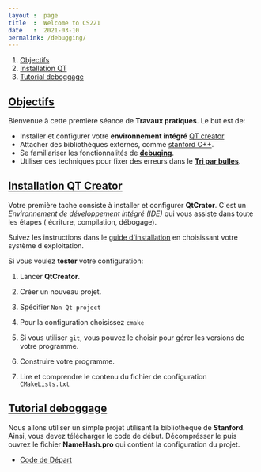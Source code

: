 ```yaml
---
layout :  page
title  :  Welcome to CS221
date   :  2021-03-10
permalink: /debugging/
---
```


1. [Objectifs](#goals)
2. [Installation QT](#installQt) 
3. [Tutorial deboggage](#debug)

## [Objectifs](#goals)
<a name='goals'></a>

Bienvenue à cette première séance de **Travaux pratiques**. Le but est de:

- Installer et configurer votre **environnement intégré** [QT creator](https://www.qt.io/product/development-tools)
- Attacher des bibliothèques externes, comme [stanford C++](https://www.url.com).
- Se familiariser  les fonctionnalités de **[debuging](https://en.wikipedia.org/wiki/Debugging)**.
- Utiliser ces techniques pour fixer des erreurs dans le **[Tri par bulles](https://en.wikipedia.org/wiki/Bubble_sort)**.


## [Installation QT Creator](#installQt)
<a name='installQt'></a>


Votre première tache consiste à installer et configurer **QtCrator**. C'est un
*Environnement de développement intégré (IDE)* qui vous assiste dans toute les
étapes ( écriture, compilation, débogage).


Suivez les instructions dans le [guide d'installation](https://doc.qt.io/qt-5/gettingstarted.html) en
choisissant votre système d'exploitation.


Si vous voulez **tester** votre configuration:

1. Lancer **QtCreator**.
2. Créer un nouveau projet.
3. Spécifier `Non Qt project`
4. Pour la configuration choisissez `cmake`
5. Si vous utiliser `git`, vous pouvez le choisir pour gérer les versions de
   votre programme.

6. Construire votre programme.
7. Lire et comprendre le contenu du fichier de configuration `CMakeLists.txt`



## [Tutorial deboggage](#debug)
<a name='debug'></a>

Nous allons utiliser un simple projet utilisant la bibliothèque de **Stanford**.
Ainsi, vous devez télécharger le code de début. Décomprésser le puis ouvrez le fichier **NameHash.pro** qui contient la configuration du projet.

- <a href="{{ site.url }}{{site.baseurl}}/assets/code/ass/HW0_NameHash.zip"> Code de Départ</a>







